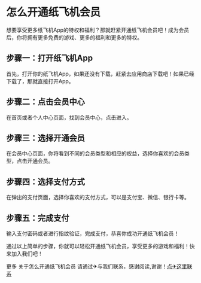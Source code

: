 # 怎么开通纸飞机会员

想要享受更多纸飞机App的特权和福利？那就赶紧开通纸飞机会员吧！成为会员后，你将拥有更多免费的游戏、更多的福利和更多的特权。

## 步骤一：打开纸飞机App

首先，打开你的纸飞机App，如果还没有下载，赶紧去应用商店下载吧！如果已经下载了，那就直接打开App。

## 步骤二：点击会员中心

在首页或者个人中心页面，找到会员中心，点击进入。

## 步骤三：选择开通会员

在会员中心页面，你将看到不同的会员类型和相应的权益，选择你喜欢的会员类型，点击开通会员。

## 步骤四：选择支付方式

在弹出的支付页面，选择你喜欢的支付方式，可以是支付宝、微信、银行卡等。

## 步骤五：完成支付

输入支付密码或者进行指纹验证，完成支付，恭喜你成功开通纸飞机会员！

通过以上简单的步骤，你就可以轻松开通纸飞机会员，享受更多的游戏和福利！快来加入我们吧！

更多 关于怎么开通纸飞机会员 请通过✈与我们联系，感谢阅读,谢谢！[点✈这里联系](https://www.trx.tw)